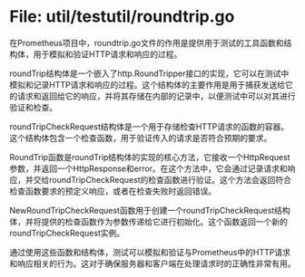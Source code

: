 # File: util/testutil/roundtrip.go

在Prometheus项目中，roundtrip.go文件的作用是提供用于测试的工具函数和结构体，用于模拟和验证HTTP请求和响应的过程。

roundTrip结构体是一个嵌入了http.RoundTripper接口的实现，它可以在测试中模拟和记录HTTP请求和响应的过程。这个结构体的主要作用是用于捕获发送给它的请求和返回给它的响应，并将其存储在内部的记录中，以便测试中可以对其进行验证和检查。

roundTripCheckRequest结构体是一个用于存储检查HTTP请求的函数的容器。这个结构体包含一个检查函数，用于验证传入的请求是否符合预期的要求。

RoundTrip函数是roundTrip结构体的实现的核心方法，它接收一个HttpRequest参数，并返回一个HttpResponse和error。在这个方法中，它会通过记录请求和响应，并交给roundTripCheckRequest的检查函数进行验证。这个方法会返回符合检查函数要求的预定义响应，或者在检查失败时返回错误。

NewRoundTripCheckRequest函数用于创建一个roundTripCheckRequest结构体，并将提供的检查函数作为参数传递给它进行初始化。这个函数返回一个新的roundTripCheckRequest实例。

通过使用这些函数和结构体，测试可以模拟和验证与Prometheus中的HTTP请求和响应相关的行为。这对于确保服务器和客户端在处理请求时的正确性非常有用。


